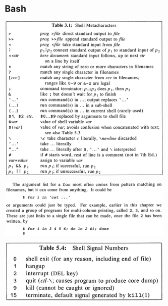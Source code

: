 # Bash

![](../../.gitbook/assets/Screen%20Shot%202015-08-26%20at%2011.34.25%20PM.png)

![](../../.gitbook/assets/Screen%20Shot%202015-08-27%20at%209.11.44%20PM.png)

![](../../.gitbook/assets/Screen%20Shot%202015-08-29%20at%202.15.26%20AM.png)

